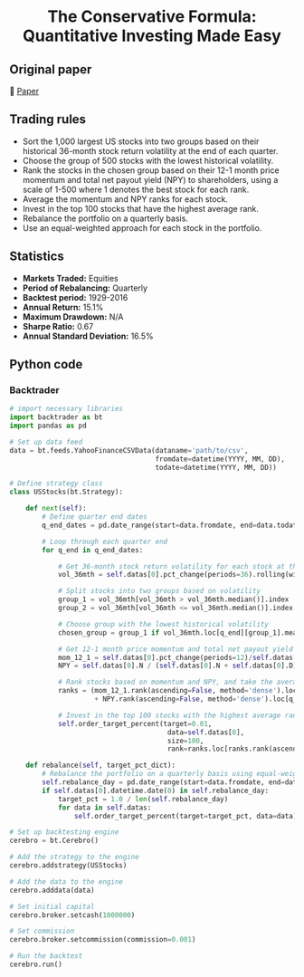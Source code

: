 <div align="center">
  <h1>The Conservative Formula: Quantitative Investing Made Easy</h1>
</div>

## Original paper

📕 [Paper](https://papers.ssrn.com/sol3/papers.cfm?abstract_id=3145152)

## Trading rules

- Sort the 1,000 largest US stocks into two groups based on their historical 36-month stock return volatility at the end of each quarter.
- Choose the group of 500 stocks with the lowest historical volatility.
- Rank the stocks in the chosen group based on their 12-1 month price momentum and total net payout yield (NPY) to shareholders, using a scale of 1-500 where 1 denotes the best stock for each rank.
- Average the momentum and NPY ranks for each stock.
- Invest in the top 100 stocks that have the highest average rank.
- Rebalance the portfolio on a quarterly basis.
- Use an equal-weighted approach for each stock in the portfolio.

## Statistics

- **Markets Traded:** Equities
- **Period of Rebalancing:** Quarterly
- **Backtest period:** 1929-2016
- **Annual Return:** 15.1%
- **Maximum Drawdown:** N/A
- **Sharpe Ratio:** 0.67
- **Annual Standard Deviation:** 16.5%

## Python code

### Backtrader

```python
# import necessary libraries
import backtrader as bt
import pandas as pd

# Set up data feed
data = bt.feeds.YahooFinanceCSVData(dataname='path/to/csv',
                                    fromdate=datetime(YYYY, MM, DD),
                                    todate=datetime(YYYY, MM, DD))

# Define strategy class
class USStocks(bt.Strategy):

    def next(self):
        # Define quarter end dates
        q_end_dates = pd.date_range(start=data.fromdate, end=data.todate, freq='Q')

        # Loop through each quarter end
        for q_end in q_end_dates:

            # Get 36-month stock return volatility for each stock at the end of the quarter
            vol_36mth = self.datas[0].pct_change(periods=36).rolling(window=36).std()

            # Split stocks into two groups based on volatility
            group_1 = vol_36mth[vol_36mth > vol_36mth.median()].index
            group_2 = vol_36mth[vol_36mth <= vol_36mth.median()].index

            # Choose group with the lowest historical volatility
            chosen_group = group_1 if vol_36mth.loc[q_end][group_1].mean() < vol_36mth.loc[q_end][group_2].mean() else group_2

            # Get 12-1 month price momentum and total net payout yield (NPY) for stocks in chosen group
            mom_12_1 = self.datas[0].pct_change(periods=12)/self.datas[0].pct_change(periods=1)
            NPY = self.datas[0].N / (self.datas[0].N + self.datas[0].D)

            # Rank stocks based on momentum and NPY, and take the average rank
            ranks = (mom_12_1.rank(ascending=False, method='dense').loc[q_end][chosen_group]
                     + NPY.rank(ascending=False, method='dense').loc[q_end][chosen_group])/2

            # Invest in the top 100 stocks with the highest average rank
            self.order_target_percent(target=0.01,
                                       data=self.datas[0],
                                       size=100,
                                       rank=ranks.loc[ranks.rank(ascending=False, method='dense') <= 100])

    def rebalance(self, target_pct_dict):
        # Rebalance the portfolio on a quarterly basis using equal-weighted approach
        self.rebalance_day = pd.date_range(start=data.fromdate, end=data.todate, freq='Q')
        if self.datas[0].datetime.date(0) in self.rebalance_day:
            target_pct = 1.0 / len(self.rebalance_day)
            for data in self.datas:
                self.order_target_percent(target=target_pct, data=data)

# Set up backtesting engine
cerebro = bt.Cerebro()

# Add the strategy to the engine
cerebro.addstrategy(USStocks)

# Add the data to the engine
cerebro.adddata(data)

# Set initial capital
cerebro.broker.setcash(1000000)

# Set commission
cerebro.broker.setcommission(commission=0.001)

# Run the backtest
cerebro.run()
```